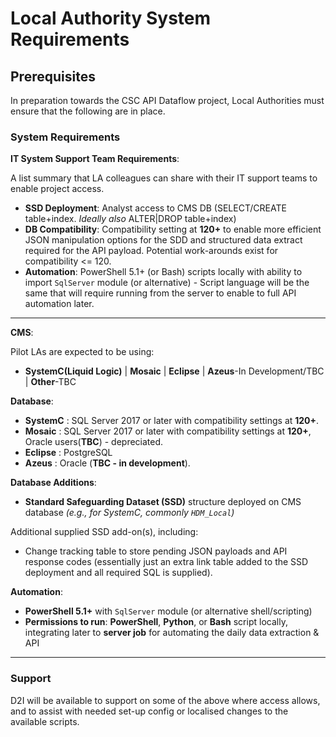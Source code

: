 # Local Authority System Requirements

## Prerequisites

In preparation towards the CSC API Dataflow project, Local Authorities must ensure that the following are in place.
<!-- [![Download PDF](https://img.shields.io/badge/Download-PDF-red)](/csc_api_data_collection/pdf/csc_ssd_api_documentation.pdf) -->


### System Requirements

**IT System Support Team Requirements**:

A list summary that LA colleagues can share with their IT support teams to enable project access.

- **SSD Deployment**: Analyst access to CMS DB (SELECT/CREATE table+index. *Ideally also* ALTER|DROP table+index)
- **DB Compatibility**: Compatibility setting at **120+** to enable more efficient JSON manipulation options for the SDD and structured data extract required for the API payload. Potential work-arounds exist for compatibility <= 120. 
- **Automation**: PowerShell 5.1+ (or Bash) scripts locally with ability to import `SqlServer` module (or alternative) - Script language will be the same that will require running from the server to enable to full API automation later. 

---

**CMS**:

Pilot LAs are expected to be using:

 - **SystemC(Liquid Logic)** | **Mosaic** | **Eclipse** | **Azeus**-In Development/TBC | **Other**-TBC

**Database**:

- **SystemC** : SQL Server 2017 or later with compatibility settings at **120+**.
- **Mosaic**    : SQL Server 2017 or later with compatibility settings at **120+**, Oracle users(**TBC**) - depreciated.
- **Eclipse**   : PostgreSQL 
- **Azeus**     : Oracle (**TBC - in development**).

**Database Additions**:

- **Standard Safeguarding Dataset (SSD)** structure deployed on CMS database  _(e.g., for SystemC, commonly `HDM_Local`)_

Additional supplied SSD add-on(s), including:

  - Change tracking table to store pending JSON payloads and API response codes (essentially just an extra link table added to the SSD deployment and all required SQL is supplied).

**Automation**:

- **PowerShell 5.1+** with `SqlServer` module (or alternative shell/scripting)
- **Permissions to run**: **PowerShell**, **Python**, or **Bash** script locally, integrating later to **server job** for automating the daily data extraction & API 

--- 

### Support
D2I will be available to support on some of the above where access allows, and to assist with needed set-up config or localised changes to the available scripts.  


